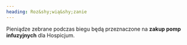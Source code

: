 ```yaml
---
heading: Roz&shy;wią&shy;zanie
---
```

Pieniądze zebrane podczas biegu będą przeznaczone na&nbsp;**zakup pomp infuzyjnych** dla&nbsp;Hospicjum.
